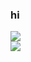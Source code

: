 ### hi 
<div id="header"> <img src=https://cdn.discordapp.com/attachments/831731768808964106/1159740915934576710/blinkiesCafe-Xj.gif?ex=65321fe5&is=651faae5&hm=36d45db6ea4718172820e31bd7fbf99da9aa22a711e50dd5b385aee4497fa3d3& </div>

<div id="header"> <img src=https://cdn.discordapp.com/attachments/831731768808964106/1159754607782793256/625b864e_original.png?ex=65322ca5&is=651fb7a5&hm=6a7c87d0a651955e5418477af83248fe2c32d453bb2c2d8f5b7f5d4795fd2240& </div>
